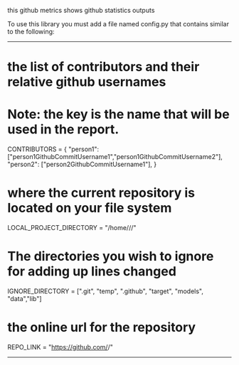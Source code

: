 this github metrics shows github statistics outputs



To use this library you must add a file named config.py that contains similar to the following:

----------------------------------------------------------------
# the list of contributors and their relative github usernames
# Note: the key is the name that will be used in the report.
CONTRIBUTORS = {
    "person1": ["person1GithubCommitUsername1","person1GithubCommitUsername2"],
    "person2": ["person2GithubCommitUsername1"],
}
# where the current repository is located on your file system
LOCAL_PROJECT_DIRECTORY = "/home/<myusername>/<my main github directory>/<cloned repo folder>"

# The directories you wish to ignore for adding up lines changed
IGNORE_DIRECTORY = [".git", "temp", ".github", "target", "models", "data","lib"]

# the online url for the repository
REPO_LINK = "https://github.com/<username>/<repo>"

---------------------------------------------------------------

